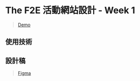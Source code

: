 # The F2E 活動網站設計 - Week 1

> [Demo](https://kumashow.github.io/TheF2E-2022-Parallax/)

## 使用技術

## 設計稿
> [Figma](https://www.figma.com/file/WI0JIDVCdIwHDFjAJQFaxK/EGs-F2E---Week1-%E6%B4%BB%E5%8B%95%E7%B6%B2%E7%AB%99%E8%A8%AD%E8%A8%88?node-id=0%3A1)
